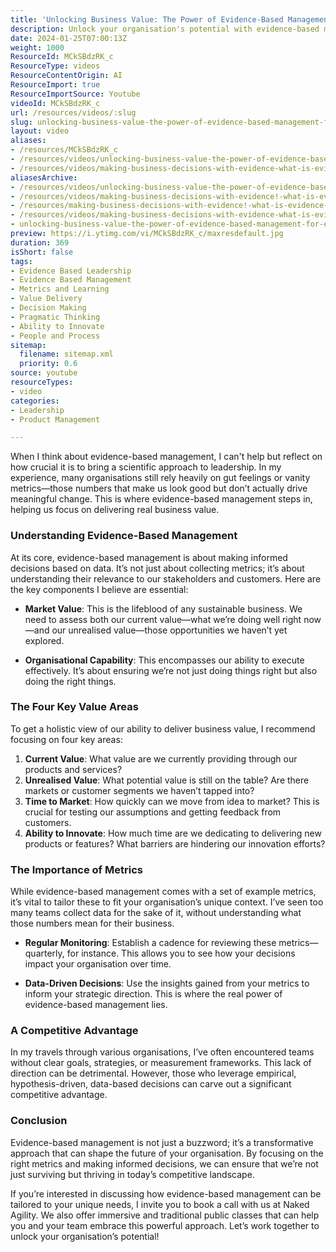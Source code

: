 ```yaml
---
title: 'Unlocking Business Value: The Power of Evidence-Based Management for Effective Leadership'
description: Unlock your organisation's potential with evidence-based management. Discover how data-driven decisions can drive real business value and innovation.
date: 2024-01-25T07:00:13Z
weight: 1000
ResourceId: MCkSBdzRK_c
ResourceType: videos
ResourceContentOrigin: AI
ResourceImport: true
ResourceImportSource: Youtube
videoId: MCkSBdzRK_c
url: /resources/videos/:slug
slug: unlocking-business-value-the-power-of-evidence-based-management-for-effective-leadership
layout: video
aliases:
- /resources/MCkSBdzRK_c
- /resources/videos/unlocking-business-value-the-power-of-evidence-based-management-for-effective-leadership
- /resources/videos/making-business-decisions-with-evidence-what-is-evidence-based-management
aliasesArchive:
- /resources/videos/unlocking-business-value-the-power-of-evidence-based-management-for-effective-leadership
- /resources/videos/making-business-decisions-with-evidence!-what-is-evidence-based-management-
- /resources/making-business-decisions-with-evidence!-what-is-evidence-based-management-
- /resources/videos/making-business-decisions-with-evidence-what-is-evidence-based-management
- unlocking-business-value-the-power-of-evidence-based-management-for-effective-leadership
preview: https://i.ytimg.com/vi/MCkSBdzRK_c/maxresdefault.jpg
duration: 369
isShort: false
tags:
- Evidence Based Leadership
- Evidence Based Management
- Metrics and Learning
- Value Delivery
- Decision Making
- Pragmatic Thinking
- Ability to Innovate
- People and Process
sitemap:
  filename: sitemap.xml
  priority: 0.6
source: youtube
resourceTypes:
- video
categories:
- Leadership
- Product Management

---
```

When I think about evidence-based management, I can't help but reflect on how crucial it is to bring a scientific approach to leadership. In my experience, many organisations still rely heavily on gut feelings or vanity metrics—those numbers that make us look good but don’t actually drive meaningful change. This is where evidence-based management steps in, helping us focus on delivering real business value.

### Understanding Evidence-Based Management

At its core, evidence-based management is about making informed decisions based on data. It’s not just about collecting metrics; it’s about understanding their relevance to our stakeholders and customers. Here are the key components I believe are essential:

- **Market Value**: This is the lifeblood of any sustainable business. We need to assess both our current value—what we’re doing well right now—and our unrealised value—those opportunities we haven’t yet explored. 

- **Organisational Capability**: This encompasses our ability to execute effectively. It’s about ensuring we’re not just doing things right but also doing the right things. 

### The Four Key Value Areas

To get a holistic view of our ability to deliver business value, I recommend focusing on four key areas:

1. **Current Value**: What value are we currently providing through our products and services?
2. **Unrealised Value**: What potential value is still on the table? Are there markets or customer segments we haven’t tapped into?
3. **Time to Market**: How quickly can we move from idea to market? This is crucial for testing our assumptions and getting feedback from customers.
4. **Ability to Innovate**: How much time are we dedicating to delivering new products or features? What barriers are hindering our innovation efforts?

### The Importance of Metrics

While evidence-based management comes with a set of example metrics, it’s vital to tailor these to fit your organisation’s unique context. I’ve seen too many teams collect data for the sake of it, without understanding what those numbers mean for their business. 

- **Regular Monitoring**: Establish a cadence for reviewing these metrics—quarterly, for instance. This allows you to see how your decisions impact your organisation over time.

- **Data-Driven Decisions**: Use the insights gained from your metrics to inform your strategic direction. This is where the real power of evidence-based management lies.

### A Competitive Advantage

In my travels through various organisations, I’ve often encountered teams without clear goals, strategies, or measurement frameworks. This lack of direction can be detrimental. However, those who leverage empirical, hypothesis-driven, data-based decisions can carve out a significant competitive advantage. 

### Conclusion

Evidence-based management is not just a buzzword; it’s a transformative approach that can shape the future of your organisation. By focusing on the right metrics and making informed decisions, we can ensure that we’re not just surviving but thriving in today’s competitive landscape.

If you’re interested in discussing how evidence-based management can be tailored to your unique needs, I invite you to book a call with us at Naked Agility. We also offer immersive and traditional public classes that can help you and your team embrace this powerful approach. Let’s work together to unlock your organisation’s potential!
